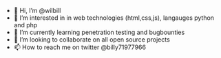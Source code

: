 - 👋 Hi, I’m @wilbill
- 👀 I’m interested in in web technologies (html,css,js), langauges python and php
- 🌱 I’m currently learning penetration testing and bugbounties
- 💞️ I’m looking to collaborate on all open source projects
- 📫 How to reach me on twitter @billy71977966

<!---
wilbill/wilbill is a ✨ special ✨ repository because its `README.md` (this file) appears on your GitHub profile.
You can click the Preview link to take a look at your changes.
--->
